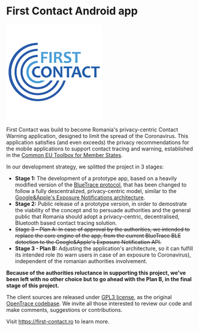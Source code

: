 # First Contact Android app

![alt text](./FirstContact.png "First Contact Logo")

First Contact was build to become Romania's privacy-centric Contact Warning application, designed to limit the spread of the Coronavirus. This application satisfies (and even exceeds) the privacy recommendations for the mobile applications to support contact tracing and warning, established in the <a href="https://ec.europa.eu/health/sites/health/files/ehealth/docs/covid-19_apps_en.pdf">Common EU Toolbox for Member States</a>.

In our development strategy, we splitted the project in 3 stages:
- <b>Stage 1:</b> The development of a prototype app, based on a heavily modified version of the <a href="https://bluetrace.io/Bluetrace">BlueTrace protocol</a>, that has been changed to follow a fully descentralized, privacy-centric model, similar to the <a href="https://developers.google.com/android/exposure-notifications/exposure-notifications-api">Google&Apple's Exposure Notifications architecture</a>. 
- <b>Stage 2:</b> Public release of a prototype version, in order to demostrate the viability of the concept and to persuade authorities and the general public that Romania should adopt a privacy-centric, decentralised, Bluetooth based contact tracing solution.
- <del>Stage 3 - Plan A: In case of approval by the authorities, we intended to replace the core engine of the app, from the current BlueTrace BLE detection to the Google&Apple's Exposure Notification API.</del>
- <b>Stage 3 - Plan B:</b> Adjusting the application's architecture, so it can fulfill its intended role (to warn users in case of an exposure to Coronavirus), independent of the romanian authorities involvement.

<b>Because of the authorities reluctance in supporting this project, we've been left with no other choice but to go ahead with the Plan B, in the final stage of this project.</b>

The client sources are released under <a href="https://github.com/we-the-citizens/first-contact-android/blob/final/LICENSE.md">GPL3 license</a>, as the original <a href="https://github.com/opentrace-community/opentrace-android">OpenTrace codebase</a>. We invite all those interested to review our code and make comments, suggestions or contributions. 

Visit https://first-contact.ro to learn more.
